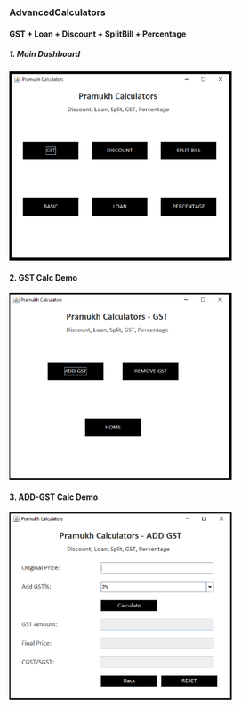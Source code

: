 ### AdvancedCalculators
#### GST + Loan + Discount + SplitBill + Percentage

##### 1. Main Dashboard

<img src="src/outputImages/home.PNG" width="400"/>

#### 2. GST Calc Demo

<img src="src/outputImages/gst.PNG" width="400"/>

#### 3. ADD-GST Calc Demo

<img src="src/outputImages/addgst.PNG" width="400"/>
